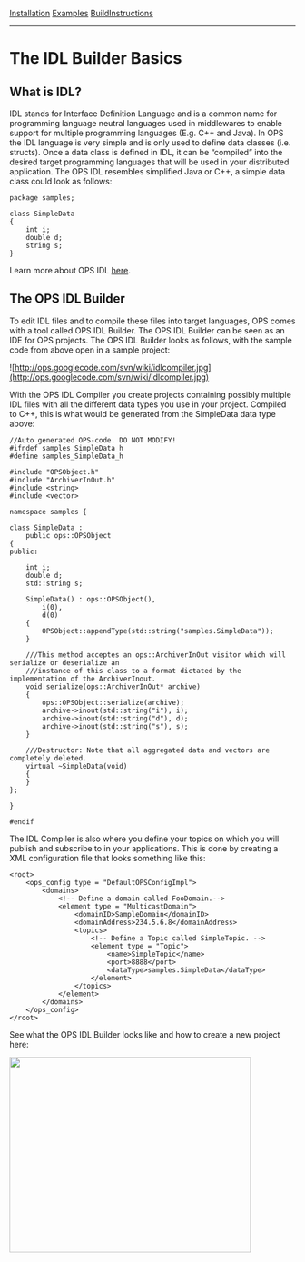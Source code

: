[Installation](Installation.md) [Examples](SimpleCpp.md) [BuildInstructions](BuildInstructions.md)

---

# The IDL Builder Basics #
## What is IDL? ##
IDL stands for Interface Definition Language and is a common name for programming language neutral languages used in middlewares to enable support for multiple programming languages (E.g. C++ and Java).
In OPS the IDL language is very simple and is only used to define data classes (i.e. structs). Once a data class is defined in IDL, it can be “compiled” into the desired target programming languages that will be used in your distributed application.
The OPS IDL resembles simplified Java or C++, a simple data class could look as follows:

```
package samples;

class SimpleData
{
	int i;
	double d;
	string s;
}
```

Learn more about OPS IDL [here](IDLLanguage.md).

## The OPS IDL Builder ##
To edit IDL files and to compile these files into target languages, OPS comes with a tool called OPS IDL Builder. The OPS IDL Builder can be seen as an IDE for OPS projects. The OPS IDL Builder looks as follows, with the sample code from above open in a sample project:

![http://ops.googlecode.com/svn/wiki/idlcompiler.jpg](http://ops.googlecode.com/svn/wiki/idlcompiler.jpg)

With the OPS IDL Compiler you create projects containing possibly multiple IDL files with all the different data types you use in your project.
Compiled to C++, this is what would be generated from the SimpleData data type above:

```
//Auto generated OPS-code. DO NOT MODIFY!
#ifndef samples_SimpleData_h
#define samples_SimpleData_h

#include "OPSObject.h"
#include "ArchiverInOut.h"
#include <string>
#include <vector>

namespace samples {

class SimpleData :
	public ops::OPSObject
{
public:
	
    int i;
    double d;
    std::string s;

    SimpleData() : ops::OPSObject(),
        i(0),
        d(0)
    {
        OPSObject::appendType(std::string("samples.SimpleData"));
    }

    ///This method acceptes an ops::ArchiverInOut visitor which will serialize or deserialize an
    ///instance of this class to a format dictated by the implementation of the ArchiverInout.
    void serialize(ops::ArchiverInOut* archive)
    {
		ops::OPSObject::serialize(archive);
		archive->inout(std::string("i"), i);
		archive->inout(std::string("d"), d);
		archive->inout(std::string("s"), s);
    }

    ///Destructor: Note that all aggregated data and vectors are completely deleted.
    virtual ~SimpleData(void)
    {
    }
};

}

#endif
```

The IDL Compiler is also where you define your topics on which you will publish and subscribe to in your applications. This is done by creating a XML configuration file that looks something like this:

```
<root>
    <ops_config type = "DefaultOPSConfigImpl">
        <domains>
            <!-- Define a domain called FooDomain.-->
            <element type = "MulticastDomain">
                <domainID>SampleDomain</domainID>
                <domainAddress>234.5.6.8</domainAddress>
                <topics>
                    <!-- Define a Topic called SimpleTopic. -->
                    <element type = "Topic">
                        <name>SimpleTopic</name>
                        <port>8888</port>
                        <dataType>samples.SimpleData</dataType>
                    </element>
                </topics>
            </element>
        </domains>
    </ops_config>
</root>

```



See what the OPS IDL Builder looks like and how to create a new project here:

<a href='http://www.youtube.com/watch?feature=player_embedded&v=UsdjMwTUV3s' target='_blank'><img src='http://img.youtube.com/vi/UsdjMwTUV3s/0.jpg' width='425' height=344 /></a>